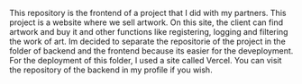 This repository is the frontend of a project that I did with my partners. This project is a website where we sell artwork. On this site, the client can find artwork and buy it and other functions like registering, logging and filtering the work of art.
Im decided to separate the repositorie of the project in the folder of backend and the frontend because its easier for the deveployment.
For the deployment of this folder, I used a site called Vercel.
You can visit the repository of the backend in my profile if you wish.
